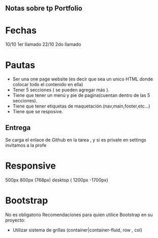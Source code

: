 ## Notas sobre tp Portfolio
# Fechas
10/10 1er llamado
22/10 2do llamado

# Pautas
- Ser una one page website (es decir que sea un unico HTML donde colocar todo el contenido en ella)
- Tener 5 secciones ( se pueden agregar más ).
- Tiene que tener un menú y pie de pagina(cuentan dentro de las 5 secciones).
- Tiene que tener etiquetas de maquetación.(nav,main,footer,etc...)
- Tiene que se resposive.

## Entrega

Se carga el enlace de Github en la tarea , y si es private en settings invitamos a la profe 

# Responsive
500px 
800px (768px)
desktop ( 1200px -1700px)

# Bootstrap
No es obligatorio 
Recomendaciones para quien utilice Bootstrap en su proyecto:
- Utilizar sistema de grillas (container|container-fluid, row , col)